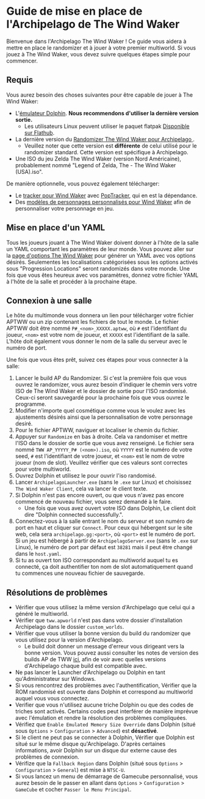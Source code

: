 # Guide de mise en place de l'Archipelago de The Wind Waker

Bienvenue dans l'Archipelago The Wind Waker ! Ce guide vous aidera à mettre en place le randomizer et à jouer à votre premier multiworld.
Si vous jouez à The Wind Waker, vous devez suivre quelques étapes simple pour commencer.

## Requis

Vous aurez besoin des choses suivantes pour être capable de jouer à The Wind Waker:
*  L'[émulateur Dolphin](https://dolphin-emu.org/download/). **Nous recommendons d'utiliser la dernière version sortie.**
    * Les utilisateurs Linux peuvent utiliser le paquet flatpak
    [Disponible sur Flathub](https://flathub.org/apps/org.DolphinEmu.dolphin-emu).
* La dernière version du [Randomizer The Wind Waker pour Archipelago ](https://github.com/tanjo3/wwrando/releases?q=tag%3Aap_2).
    * Veuillez noter que cette version est **différente** de celui utilisé pour le randomizer standard. Cette version
      est spécifique à Archipelago.
* Une ISO du jeu Zelda The Wind Waker (version Nord Américaine), probablement nommé "Legend of Zelda, The - The Wind Waker (USA).iso".

De manière optionnelle, vous pouvez également télécharger:
* Le [tracker pour Wind Waker](https://github.com/Mysteryem/ww-poptracker/releases/latest) avec [PopTracker](https://github.com/black-sliver/PopTracker/releases), qui en est la dépendance.
* Des [modèles de personnages personnalisés pour Wind Waker](https://github.com/Sage-of-Mirrors/Custom-Wind-Waker-Player-Models) afin de personnaliser votre personnage en jeu.

## Mise en place d'un YAML

Tous les joueurs jouant à The Wind Waker doivent donner à l'hôte de la salle un YAML comportant les paramètres de leur monde.
Vous pouvez aller sur la [page d'options The Wind Waker](/games/The%20Wind%20Waker/player-options) pour générer un YAML avec vos options désirés. 
Seulementes les localisations catégorisées sous les options activés sous "Progression Locations" seront randomizés dans votre monde.
Une fois que vous êtes heureux avec vos paramètres, donnez votre fichier YAML à l'hôte de la salle et procéder à la prochaine étape.

## Connexion à une salle

Le hôte du multimonde vous donnera un lien pour télécharger votre fichier APTWW ou un zip contenant les fichiers de tout le monde.
Le fichier APTWW doit être nommé `P#_<nom>_XXXXX.aptww`, où `#` est l'identifiant du joueur, `<nom>` est votre nom de joueur, et
`XXXXX` est l'identifiant de la salle. L'hôte doit également vous donner le nom de la salle du serveur avec le numéro de port.

Une fois que vous êtes prêt, suivez ces étapes pour vous connecter à la salle:
1. Lancer le build AP du Randomizer. Si c'est la première fois que vous ouvrez le randomizer, vous aurez besoin d'indiquer le chemin vers votre ISO de The Wind Waker et le dossier de sortie pour l'ISO randomisé. Ceux-ci seront sauvegardé pour la prochaine fois que vous ouvrez le programme.
2. Modifier n'importe quel cosmétique comme vous le voulez avec les ajustements désirés ainsi que la personnalisation de votre personnage desiré.
3. Pour le fichier APTWW, naviguer et localiser le chemin du fichier.
4. Appuyer sur `Randomize` en bas à droite. Cela va randomiser et mettre l'ISO dans le dossier de sortie que vous avez renseigné. Le fichier sera nommé `TWW AP_YYYYY_P# (<nom>).iso`, où `YYYYY` est le numéro de votre seed, `#` est l'identifiant de votre joueur, et `<nom>` est le nom de votre joueur (nom de slot). Veuillez vérifier que ces valeurs sont correctes pour votre multiworld.
5. Ouvrez Dolphin et utilisez le pour ouvrir l'iso randomisé.
6. Lancer `ArchipelagoLauncher.exe` (sans le `.exe` sur Linux) et choisissez `The Wind Waker Client`, cela va lancer le client texte. 
7. Si Dolphin n'est pas encore ouvert, ou que vous n'avez pas encore commencé de nouveau fichier, vous serez demandé à le faire.
    * Une fois que vous avez ouvert votre ISO dans Dolphin, Le client doit dire "Dolphin connected successfully.".
8. Connectez-vous à la salle entrant le nom du serveur et son numéro de port en haut et cliquer sur `Connect`. 
Pour ceux qui hébergent sur le site web, cela sera `archipelago.gg:<port>`, où `<port>` est le numéro de port. Si un jeu est hébergé à partir de
`ArchipelagoServer.exe` (sans le `.exe` sur Linux), le numéro de port par défaut est `38281` mais il peut être changé dans le `host.yaml`.
9. Si tu as ouvert ton ISO correspondant au multiworld auquel tu es connecté, ça doit authentifier ton nom de slot automatiquement quand tu commences une nouveau fichier de sauvegarde.

## Résolutions de problèmes

* Vérifier que vous utilisez la même version d'Archipelago que celui qui a généré le multiworld.
* Vérifier que `tww.apworld` n'est pas dans votre dossier d'installation Archipelago dans le dossier `custom_worlds`.
* Vérifier que vous utiliser la bonne version du build du randomizer que vous utilisez pour la version d'Archipelago. 
  * Le build doit donner un message d'erreur vous dirigeant vers la bonne version. Vous pouvez aussi consulter les notes de version des builds AP de TWW [ici](https://github.com/tanjo3/wwrando/releases?q=tag%3Aap_2), afin de voir avec quelles versions d'Archipelago chaque build est compatible avec.
* Ne pas lancer le Launcher d'Archipelago ou Dolphin en tant qu'Administrateur sur Windows.
* Si vous rencontrez des problèmes avec l'authentification, Vérifier que la ROM randomisé est ouverte dans Dolphin et correspond au
  multiworld auquel vous vous connectez.
* Verifier que vous n'utilisez aucune triche Dolphin ou que des codes de triches sont activés. Certains codes peut interférer de manière imprévue
  avec l'émulation et rendre la résolution des problèmes compliquées.
* Vérifiez que `Enable Emulated Memory Size Override` dans Dolphin (situé sous `Options` > `Configuration` > `Advanced`) est
  **désactivé**.
* Si le client ne peut pas se connecter à Dolphin, Vérifier que Dolphin est situé sur le même disque qu'Archipelago. 
  D'après certaines informations, avoir Dolphin sur un disque dur externe cause des problèmes de connexion.
* Vérifize que la `Fallback Region` dans Dolphin (situé sous `Options` > `Configuration` > `General`) est mise à `NTSC-U`.
* Si vous lancez un menu de démarrage de Gamecube personnalisé, vous aurez besoin de le passer en allant dans `Options` > `Configuration` > `GameCube`
  et cocher `Passer le Menu Principal`.
